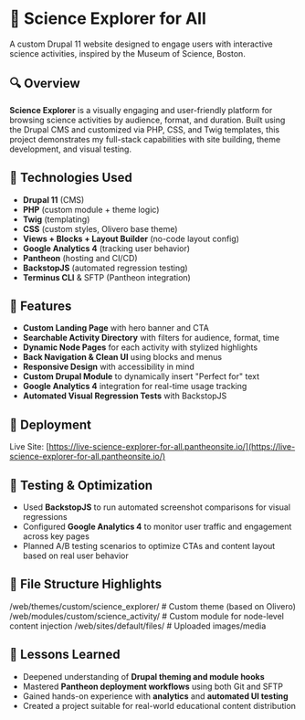 # 🧪 Science Explorer for All

A custom Drupal 11 website designed to engage users with interactive science activities, inspired by the Museum of Science, Boston.



## 🔍 Overview

**Science Explorer** is a visually engaging and user-friendly platform for browsing science activities by audience, format, and duration. Built using the Drupal CMS and customized via PHP, CSS, and Twig templates, this project demonstrates my full-stack capabilities with site building, theme development, and visual testing.



## 🧰 Technologies Used

- **Drupal 11** (CMS)
- **PHP** (custom module + theme logic)
- **Twig** (templating)
- **CSS** (custom styles, Olivero base theme)
- **Views + Blocks + Layout Builder** (no-code layout config)
- **Google Analytics 4** (tracking user behavior)
- **Pantheon** (hosting and CI/CD)
- **BackstopJS** (automated regression testing)
- **Terminus CLI** & SFTP (Pantheon integration)



## 🎨 Features

- **Custom Landing Page** with hero banner and CTA
- **Searchable Activity Directory** with filters for audience, format, time
- **Dynamic Node Pages** for each activity with stylized highlights
- **Back Navigation & Clean UI** using blocks and menus
- **Responsive Design** with accessibility in mind
- **Custom Drupal Module** to dynamically insert "Perfect for" text
- **Google Analytics 4** integration for real-time usage tracking
- **Automated Visual Regression Tests** with BackstopJS



## 🚀 Deployment

Live Site: [https://live-science-explorer-for-all.pantheonsite.io/](https://live-science-explorer-for-all.pantheonsite.io/)



## 🧪 Testing & Optimization

- Used **BackstopJS** to run automated screenshot comparisons for visual regressions
- Configured **Google Analytics 4** to monitor user traffic and engagement across key pages
- Planned A/B testing scenarios to optimize CTAs and content layout based on real user behavior



## 📂 File Structure Highlights

/web/themes/custom/science_explorer/ # Custom theme (based on Olivero) 
/web/modules/custom/science_activity/ # Custom module for node-level content injection 
/web/sites/default/files/ # Uploaded images/media




## 🧠 Lessons Learned

- Deepened understanding of **Drupal theming and module hooks**
- Mastered **Pantheon deployment workflows** using both Git and SFTP
- Gained hands-on experience with **analytics** and **automated UI testing**
- Created a project suitable for real-world educational content distribution

